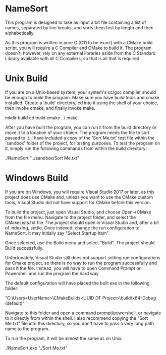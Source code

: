 # NameSort
This program is designed to take as input a txt file containing a list of names, separated by line breaks, and sorts 
them first by length and then alphabetically.

As this program is written in pure C (C11 to be exact) with a CMake build script, you will require a C Compiler and 
CMake to build it. The program doesn't, however, rely on any external libraries aside from the C Standard Library 
available with all C Compilers, so that is all that is required.

# Unix Build 
If you are on a Unix-based system, your system's cc/gcc compiler should be enough to build the program. Make sure you 
have build tools and cmake installed. Create a 'build' directory, cd into it using the shell of your choice, then 
invoke cmake, and finally invoke make.

mkdir build
cd build
cmake ../
make

After you have built the program, you can run it from the build directory or move it to a location of your choice.
The program needs the file to sort passed to it. I have included a copy of the 'Sort Me.txt' test file within the 
'sandbox' folder of the project, for testing purposes. To test the program on it, simply run the following commands 
from within the build directory:

./NameSort "../sandbox/Sort Me.txt"

# Windows Build

If you are on Windows, you will require Visual Studio 2017 or later, as this project
does use CMake and, unless you want to use the CMake custom tools, Visual Studio did not have support for CMake 
before this version.

To build the project, just open Visual Studio, and choose Open->CMake from the file menu. Navigate to the project 
folder, and select the CMakeLists.txt file. The project should open in Visual Studio and, after a bit of indexing, 
settle. Once indexed, change the run configuration to NameSort. It may initially say "Select Startup Item".

Once selected, use the Build menu and select "Build". The project should Build successfully. 

Unfortunately, Visual Studio still does not support setting run configurations for Cmake project, so there is no way
to run the program successfully and pass it the file. Instead, you will have to open Command Prompt or Powershell
and run the program the hard way. 

The default configuration will have placed the built exe in the following folder:

"C:\Users\<UserName>\CMakeBuilds\<UUID OF Project>\build\x64-Debug (default)"

Navigate to this folder and open a command prompt/powershell, or navigate to it directly from within the shell. I also
recommend copying the "Sort Me.txt" file into this directory, so you don't have to pass a very long path name to the 
program.

To run the program, it will be almost the same as on Unix:

./NameSort.exe "./Sort Me.txt"